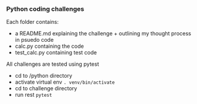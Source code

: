 ### Python coding challenges 

Each folder contains:
  - a README.md explaining the challenge + outlining my thought process in psuedo code 
  - calc.py containing the code  
  - test_calc.py containing test code 

All challenges are tested using pytest 
- cd to /python directory
- activate virtual env `. venv/bin/activate`
- cd to challenge directory
- run rest `pytest`

